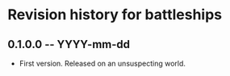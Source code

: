 # Revision history for battleships

## 0.1.0.0  -- YYYY-mm-dd

* First version. Released on an unsuspecting world.
